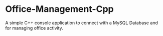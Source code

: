 # Office-Management-Cpp
A simple C++ console application to connect with a MySQL Database and for managing office activity.
